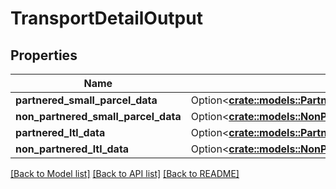 # TransportDetailOutput

## Properties

Name | Type | Description | Notes
------------ | ------------- | ------------- | -------------
**partnered_small_parcel_data** | Option<[**crate::models::PartneredSmallParcelDataOutput**](PartneredSmallParcelDataOutput.md)> |  | [optional]
**non_partnered_small_parcel_data** | Option<[**crate::models::NonPartneredSmallParcelDataOutput**](NonPartneredSmallParcelDataOutput.md)> |  | [optional]
**partnered_ltl_data** | Option<[**crate::models::PartneredLtlDataOutput**](PartneredLtlDataOutput.md)> |  | [optional]
**non_partnered_ltl_data** | Option<[**crate::models::NonPartneredLtlDataOutput**](NonPartneredLtlDataOutput.md)> |  | [optional]

[[Back to Model list]](../README.md#documentation-for-models) [[Back to API list]](../README.md#documentation-for-api-endpoints) [[Back to README]](../README.md)


